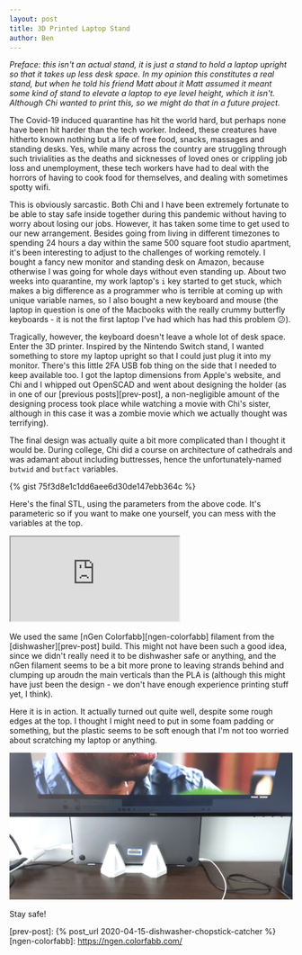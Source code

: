 ```yaml
---
layout: post
title: 3D Printed Laptop Stand
author: Ben
---
```


*Preface: this isn't an actual stand, it is just a stand to hold a laptop upright so that it takes up less desk space. In my opinion this constitutes a real stand, but when he told his friend Matt about it Matt assumed it meant some kind of stand to elevate a laptop to eye level height, which it isn't. Although Chi wanted to print this, so we might do that in a future project.*

The Covid-19 induced quarantine has hit the world hard, but perhaps none have been hit harder than the tech worker. Indeed, these creatures have hitherto known nothing but a life of free food, snacks, massages and standing desks. Yes, while many across the country are struggling through such trivialities as the deaths and sicknesses of loved ones or crippling job loss and unemployment, these tech workers have had to deal with the horrors of having to cook food for themselves, and dealing with sometimes spotty wifi.

This is obviously sarcastic. Both Chi and I have been extremely fortunate to be able to stay safe inside together during this pandemic without having to worry about losing our jobs. However, it has taken some time to get used to our new arrangement. Besides going from living in different timezones to spending 24 hours a day within the same 500 square foot studio apartment, it's been interesting to adjust to the challenges of working remotely. I bought a fancy new monitor and standing desk on Amazon, because otherwise I was going for whole days without even standing up. About two weeks into quarantine, my work laptop's `i` key started to get stuck, which makes a big difference as a programmer who is terrible at coming up with unique variable names, so I also bought a new keyboard and mouse (the laptop in question is one of the Macbooks with the really crummy butterfly keyboards - it is not the first laptop I've had which has had this problem 😕).

Tragically, however, the keyboard doesn't leave a whole lot of desk space. Enter the 3D printer. Inspired by the Nintendo Switch stand, I wanted something to store my laptop upright so that I could just plug it into my monitor. There's this little 2FA USB fob thing on the side that I needed to keep available too. I got the laptop dimensions from Apple's website, and Chi and I whipped out OpenSCAD and went about designing the holder (as in one of our [previous posts][prev-post], a non-negligible amount of the designing process took place while watching a movie with Chi's sister, although in this case it was a zombie movie which we actually thought was terrifying).

The final design was actually quite a bit more complicated than I thought it would be. During college, Chi did a course on architecture of cathedrals and was adamant about including buttresses, hence the unfortunately-named `butwid` and `butfact` variables.

{% gist 75f3d8e1c1dd6aee6d30de147ebb364c %}

Here's the final STL, using the parameters from the above code. It's parameteric so if you want to make one yourself, you can mess with the variables at the top.

<iframe id="vs_iframe" src="https://www.viewstl.com/?embedded&url=http%3A%2F%2Fle.bolte.page%2Fpublic%2Fstls%2Flaptop.stl"></iframe>

We used the same [nGen Colorfabb][ngen-colorfabb] filament from the [dishwasher][prev-post] build. This might not have been such a good idea, since we didn't really need it to be dishwasher safe or anything, and the nGen filament seems to be a bit more prone to leaving strands behind and clumping up aroudn the main verticals than the PLA is (although this might have just been the design - we don't have enough experience printing stuff yet, I think).

Here it is in action. It actually turned out quite well, despite some rough edges at the top. I thought I might need to put in some foam padding or something, but the plastic seems to be soft enough that I'm not too worried about scratching my laptop or anything.

![Stand](/public/pics/2020-04-26-laptop-stand/stand.png)

Stay safe!

[prev-post]: {% post_url 2020-04-15-dishwasher-chopstick-catcher %}
[ngen-colorfabb]: https://ngen.colorfabb.com/
